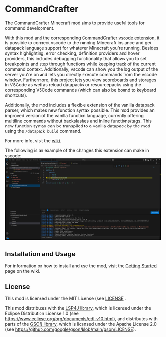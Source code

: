 # CommandCrafter

The CommandCrafter Minecraft mod aims to provide useful tools for command development.

With this mod and the corresponding [CommandCrafter vscode extension](https://marketplace.visualstudio.com/items?itemName=Papierkorb2292.commandcrafter), it is possible to connect vscode to the running Minecraft instance and get datapack language support for whatever Minecraft you're running. Besides syntax highlighting, error checking, definition providers and hover providers, this includes debugging functionality that allows you to set breakpoints and step through functions while keeping track of the current command context. Additionally, vscode can show you the log output of the server you're on and lets you directly execute commands from the vscode window. Furthermore, this project lets you view scoreboards and storages in VSCode as well as reload datapacks or resourcepacks using the corresponding VSCode commands (which can also be bound to keyboard shortcuts).

Additionally, the mod includes a flexible extension of the vanilla datapack parser, which makes new function syntax possible. This mod provides an improved version of the vanilla function language, currently offering multiline commands without backslashes and inline functions/tags. This new function syntax can be transpiled to a vanilla datapack by the mod using the `/datapack build` command.

For more info, visit the [wiki](https://github.com/Papierkorb2292/CommandCrafter/wiki).

The following is an example of the changes this extension can
make in vscode:
![A screenshot of vscode](editor_extensions/vscode/ExampleImage.png)

## Installation and Usage

For information on how to install and use the mod, visit the [Getting Started](https://github.com/Papierkorb2292/CommandCrafter/wiki/Getting-Started) page on the wiki.

## License

This mod is licensed under the MIT License (see [LICENSE](LICENSE)).

This mod distributes with the [LSP4J library](https://github.com/eclipse-lsp4j/lsp4j), which is licensed under the Eclipse Distribution License 1.0 (see https://www.eclipse.org/org/documents/edl-v10.html), and distributes with parts of the [GSON library](https://github.com/google/gson), which is licensed under the Apache License 2.0 (see https://github.com/google/gson/blob/main/gson/LICENSE).  
